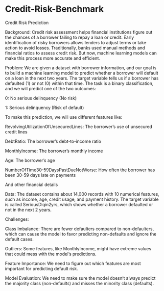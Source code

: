 # Credit-Risk-Benchmark
Credit Risk Prediction

Background:
Credit risk assessment helps financial institutions figure out the chances of a borrower failing to repay a loan or credit. Early identification of risky borrowers allows lenders to adjust terms or take action to avoid losses. Traditionally, banks used manual methods and financial ratios to assess credit risk. But now, machine learning models can make this process more accurate and efficient.

Problem:
We are given a dataset with borrower information, and our goal is to build a machine learning model to predict whether a borrower will default on a loan in the next two years. The target variable tells us if a borrower has defaulted (1) or not (0) within that time. The task is a binary classification, and we will predict one of the two outcomes:

0: No serious delinquency (No risk)

1: Serious delinquency (Risk of default)

To make this prediction, we will use different features like:

RevolvingUtilizationOfUnsecuredLines: The borrower’s use of unsecured credit lines

DebtRatio: The borrower’s debt-to-income ratio

MonthlyIncome: The borrower’s monthly income

Age: The borrower’s age

NumberOfTime30-59DaysPastDueNotWorse: How often the borrower has been 30-59 days late on payments

And other financial details

Data:
The dataset contains about 14,000 records with 10 numerical features, such as income, age, credit usage, and payment history. The target variable is called SeriousDlqin2yrs, which shows whether a borrower defaulted or not in the next 2 years.

Challenges:

Class Imbalance: There are fewer defaulters compared to non-defaulters, which can cause the model to favor predicting non-defaults and ignore the default cases.

Outliers: Some features, like MonthlyIncome, might have extreme values that could mess with the model’s predictions.

Feature Importance: We need to figure out which features are most important for predicting default risk.

Model Evaluation: We need to make sure the model doesn’t always predict the majority class (non-defaults) and misses the minority class (defaults).

